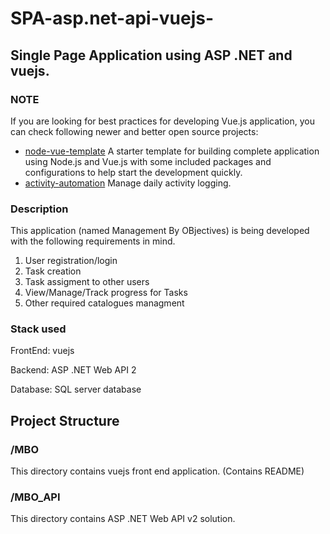 # SPA-asp.net-api-vuejs-
## Single Page Application using ASP .NET and vuejs.

### NOTE
If you are looking for best practices for developing Vue.js application, you can check following newer and better open source projects:
- [node-vue-template](https://github.com/mubaidr/node-vue-template) A starter template for building complete application using Node.js and Vue.js with some included packages and configurations to help start the development quickly.
- [activity-automation](https://github.com/mubaidr/activity-automation) Manage daily activity logging.

### Description
This application (named Management By OBjectives) is being developed with the following requirements in mind. 

1. User registration/login
2. Task creation
3. Task assigment to other users
4. View/Manage/Track progress for Tasks
5. Other required catalogues managment

### Stack used
FrontEnd: vuejs

Backend: ASP .NET Web API 2

Database: SQL server database

## Project Structure

### /MBO
This directory contains vuejs front end application. (Contains README)

### /MBO_API
This directory contains ASP .NET Web API v2 solution. 
